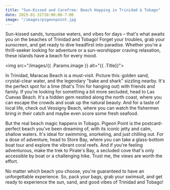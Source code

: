 ```yaml
---
title: "Sun-Kissed and Carefree: Beach Hopping in Trinidad & Tobago"
date: 2025-01-31T10:00:00-7:00
image: "/images/pigeonpoint.jpg
---
```



Sun-kissed sands, turquoise waters, and vibes for days – that's what awaits you on the beaches of Trinidad and Tobago! Forget your troubles, grab your sunscreen, and get ready to dive headfirst into paradise. Whether you're a thrill-seeker looking for adventure or a sun-worshipper craving relaxation, these islands have a beach for every mood.

<img src="/images/{{ .Params.image }} alt="{{ .Title}}">

In Trinidad, Maracas Beach is a must-visit. Picture this: golden sand, crystal-clear water, and the legendary "bake and shark" sizzling nearby. It's the perfect spot for a lime (that's Trini for hanging out) with friends and family. If you're looking for something a bit more secluded, head to Las Cuevas Beach. It's a hidden gem nestled along the north coast, where you can escape the crowds and soak up the natural beauty. And for a taste of local life, check out Vessigny Beach, where you can watch the fishermen bring in their catch and maybe even score some fresh seafood.

But the real beach magic happens in Tobago. Pigeon Point is the postcard-perfect beach you've been dreaming of, with its iconic jetty and calm, shallow waters. It's ideal for swimming, snorkeling, and just chilling out. For a dose of adventure, head to Store Bay, where you can take a glass-bottom boat tour and explore the vibrant coral reefs. And if you're feeling adventurous, make the trek to Pirate's Bay, a secluded cove that's only accessible by boat or a challenging hike. Trust me, the views are worth the effort.

No matter which beach you choose, you're guaranteed to have an unforgettable experience. So, pack your bags, grab your swimsuit, and get ready to experience the sun, sand, and good vibes of Trinidad and Tobago!